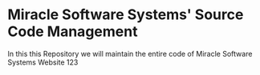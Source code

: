 # Miracle Software Systems' Source Code Management
In this this Repository we will maintain the entire code of Miracle Software Systems Website 123


